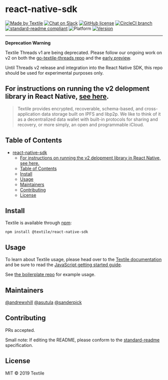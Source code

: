 # react-native-sdk

[![Made by Textile](https://img.shields.io/badge/made%20by-Textile-informational.svg?style=popout-square)](https://textile.io)
[![Chat on Slack](https://img.shields.io/badge/slack-slack.textile.io-informational.svg?style=popout-square)](https://slack.textile.io)
[![GitHub license](https://img.shields.io/github/license/textileio/android-textile.svg?style=popout-square)](./LICENSE)
[![CircleCI branch](https://img.shields.io/circleci/project/github/textileio/react-native-sdk/master.svg?style=popout-square)](https://circleci.com/gh/textileio/react-native-sdk)
[![standard-readme compliant](https://img.shields.io/badge/readme%20style-standard-brightgreen.svg?style=popout-square)](https://github.com/RichardLitt/standard-readme)
![Platform](https://img.shields.io/badge/platform-typescript-lightgrey.svg?style=popout-square)
[![Version](https://img.shields.io/npm/v/@textile/react-native-sdk.svg?style=popout-square)](https://www.npmjs.com/package/@textile/react-native-sdk)

---
**Deprecation Warning**

Textile Threads v1 are being deprecated. Please follow our ongoing work on v2 on both the [go-textile-threads repo](https://github.com/textileio/go-textile-threads) and the [early preview](https://paper.dropbox.com/doc/Threads-v2-Early-Preview-X8fKsMiTyztuQ1L8CnUng). 

Until Threads v2 release and integration into the React Native SDK, this repo should be used for experimental purposes only.

For instructions on running the v2 delopment library in React Native, [see here](https://github.com/textileio/js-threads-client/#react-native).
---

> Textile provides encrypted, recoverable, schema-based, and cross-application data storage built on IPFS and libp2p. We like to think of it as a decentralized data wallet with built-in protocols for sharing and recovery, or more simply, an open and programmable iCloud.

## Table of Contents

- [react-native-sdk](#react-native-sdk)
  - [For instructions on running the v2 delopment library in React Native, see here.](#for-instructions-on-running-the-v2-delopment-library-in-react-native-see-here)
  - [Table of Contents](#table-of-contents)
  - [Install](#install)
  - [Usage](#usage)
  - [Maintainers](#maintainers)
  - [Contributing](#contributing)
  - [License](#license)

## Install

Textile is available through [npm](https://www.npmjs.com/):

```
npm install @textile/react-native-sdk
```

## Usage

To learn about Textile usage, please head over to the [Textile documentation](https://docs.textile.io/) and be sure to read the [JavaScript getting started guide](https://docs.textile.io/develop/clients/javascript/).

See [the boilerplate repo](https://github.com/textileio/advanced-react-native-boilerplate) for example usage.

## Maintainers

[@andrewxhill](https://github.com/andrewxhill)
[@asutula](https://github.com/asutula)
[@sanderpick](https://github.com/sanderpick)

## Contributing

PRs accepted.

Small note: If editing the README, please conform to the [standard-readme](https://github.com/RichardLitt/standard-readme) specification.

## License

MIT © 2019 Textile
